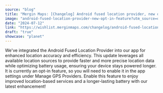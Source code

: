 ```yaml
---
source: "blog"
title: "Mergin Maps: [Changelog] Android fused location provider, new opt-in feature"
image: "android-fused-location-provider-new-opt-in-feature?utm_source=qgis."
date: "2024-07-12"
link: "https://wishlist.merginmaps.com/changelog/android-fused-location-provider-new-opt-in-feature?utm_source=qgis"
draft: "true"
showcase: "planet"
---
```


<p>We've integrated the Android Fused Location Provider into our app for enhanced location accuracy and efficiency. This update leverages all available location sources to provide faster and more precise location data while optimizing battery usage, ensuring your device stays powered longer. It is currently an opt-in feature, so you will need to enable it in the app settings under Manage GPS Providers. Enable this feature to enjoy improved location-based services and a longer-lasting battery with our latest enhancement!</p>
